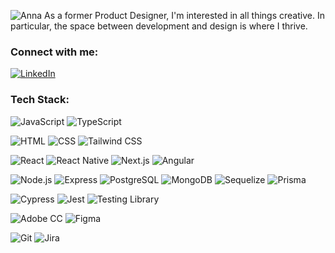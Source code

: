 ![Anna](https://github.com/annaewbank/annaewbank/blob/main/Anna-Ewbank-Github-Banner.png)
As a former Product Designer, I'm interested in all things creative. In particular, the space between development and design is where I thrive.

### Connect with me:
[![LinkedIn][linkedin-shield]][linkedin-url]

### Tech Stack:
![JavaScript][JavaScript] ![TypeScript][TypeScript]

![HTML] ![CSS] ![Tailwind CSS]

![React] ![React Native] ![Next.js] ![Angular]

![Node.js] ![Express] ![PostgreSQL] ![MongoDB] ![Sequelize] ![Prisma]

![Cypress] ![Jest] ![Testing Library]

![Adobe CC] ![Figma]

![Git] ![Jira]

<!-- BADGES -->
[linkedin-shield]: https://img.shields.io/badge/LinkedIn-0077B5?style=for-the-badge&logo=linkedin&logoColor=white
[linkedin-url]: https://www.linkedin.com/in/annaewbank/

[JavaScript]: https://img.shields.io/badge/javascript-%23323330.svg?style=for-the-badge&logo=javascript&logoColor=%23F7DF1E
[TypeScript]: https://img.shields.io/badge/typescript-%23007ACC.svg?style=for-the-badge&logo=typescript&logoColor=white
[HTML]: https://img.shields.io/badge/html5-%23E34F26.svg?style=for-the-badge&logo=html5&logoColor=white
[CSS]: https://img.shields.io/badge/css3-%231572B6.svg?style=for-the-badge&logo=css3&logoColor=white
[Tailwind CSS]: https://img.shields.io/badge/tailwindcss-%2338B2AC.svg?style=for-the-badge&logo=tailwind-css&logoColor=white
[React]: https://img.shields.io/badge/react-%2320232a.svg?style=for-the-badge&logo=react&logoColor=%2361DAFB
[React Native]: https://img.shields.io/badge/react_native-%2320232a.svg?style=for-the-badge&logo=react&logoColor=%2361DAFB
[Angular]: https://img.shields.io/badge/angular-%23DD0031.svg?style=for-the-badge&logo=angular&logoColor=white
[Next.js]: https://img.shields.io/badge/Next-black?style=for-the-badge&logo=next.js&logoColor=white
[Node.js]: https://img.shields.io/badge/node.js-6DA55F?style=for-the-badge&logo=node.js&logoColor=white
[Express]: https://img.shields.io/badge/express.js-%23404d59.svg?style=for-the-badge&logo=express&logoColor=%2361DAFB
[PostgreSQL]: https://img.shields.io/badge/postgres-%23316192.svg?style=for-the-badge&logo=postgresql&logoColor=white
[MongoDB]: https://img.shields.io/badge/MongoDB-%234ea94b.svg?style=for-the-badge&logo=mongodb&logoColor=white
[Sequelize]: https://img.shields.io/badge/Sequelize-52B0E7?style=for-the-badge&logo=Sequelize&logoColor=white
[Prisma]: https://img.shields.io/badge/Prisma-3982CE?style=for-the-badge&logo=Prisma&logoColor=white
[Cypress]: https://img.shields.io/badge/-cypress-%23E5E5E5?style=for-the-badge&logo=cypress&logoColor=058a5e
[Jest]: https://img.shields.io/badge/-jest-%23C21325?style=for-the-badge&logo=jest&logoColor=white
[Testing Library]: https://img.shields.io/badge/-TestingLibrary-%23E33332?style=for-the-badge&logo=testing-library&logoColor=white
[Git]: https://img.shields.io/badge/git-%23F05033.svg?style=for-the-badge&logo=git&logoColor=white
[Figma]: https://img.shields.io/badge/figma-%23F24E1E.svg?style=for-the-badge&logo=figma&logoColor=white
[Adobe CC]: https://img.shields.io/badge/Adobe%20Creative%20Cloud-DA1F26.svg?style=for-the-badge&logo=Adobe%20Creative%20Cloud&logoColor=white
[Jira]: https://img.shields.io/badge/jira-%230A0FFF.svg?style=for-the-badge&logo=jira&logoColor=white

